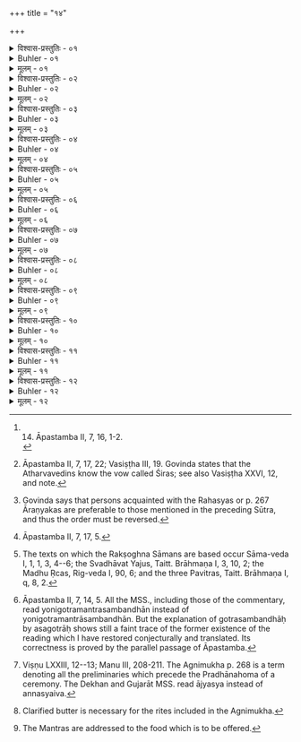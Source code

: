 +++
title = "१४"

+++

<details><summary>विश्वास-प्रस्तुतिः - ०१</summary>

०१  पित्र्यम् आयुष्यं स्वर्ग्यं यशस्यं पुष्टिकर्म च ॥
</details>

<details><summary>Buhler - ०१</summary>

1. The offering to the manes secures long life and heaven, is worthy of praise and a rite ensuring prosperity. [^1] 


[^1]:  14. Āpastamba II, 7, 16, 1-2.
</details>

<details><summary>मूलम् - ०१</summary>

०१  पित्र्यम् आयुष्यं स्वर्ग्यं यशस्यं पुष्टिकर्म च ॥
</details>

<details><summary>विश्वास-प्रस्तुतिः - ०२</summary>

०२  त्रिमधुस् त्रिणाचिकेतस् त्रिसुपर्णः पञ्चाग्निःषडङ्गविच् छीर्षको ज्येष्ठसामकः स्नातक इति पङ्क्तिपावनाः ॥
</details>

<details><summary>Buhler - ०२</summary>

2. Persons who sanctify the company are, a Trimadhu, a Triṇāciketa, a Trisuparṇa, one who keeps five fires, and one who knows the six Aṅgas, one who performs the vow called Śiras, one who knows the Gyeṣṭhasāman, (and) a Snātaka; [^2] 


[^2]:  Āpastamba II, 7, 17, 22; Vasiṣṭha III, 19. Govinda states that the Atharvavedins know the vow called Śiras; see also Vasiṣṭha XXVI, 12, and note.
</details>

<details><summary>मूलम् - ०२</summary>

०२  त्रिमधुस् त्रिणाचिकेतस् त्रिसुपर्णः पञ्चाग्निःषडङ्गविच् छीर्षको ज्येष्ठसामकः स्नातक इति पङ्क्तिपावनाः ॥
</details>

<details><summary>विश्वास-प्रस्तुतिः - ०३</summary>

०३  तदभावे रहस्यवित् ॥
</details>

<details><summary>Buhler - ०३</summary>

3. On failure of these, one who knows the (texts called) Rahasya. [^3] 


[^3]:  Govinda says that persons acquainted with the Rahasyas or p. 267 Āraṇyakas are preferable to those mentioned in the preceding Sūtra, and thus the order must be reversed.
</details>

<details><summary>मूलम् - ०३</summary>

०३  तदभावे रहस्यवित् ॥
</details>

<details><summary>विश्वास-प्रस्तुतिः - ०४</summary>

०४  ऋचो यजूंषि सामानीति श्राद्धस्य महिमा । तस्मादेवंविदं सपिण्डम् अप्य् आशयेत् ॥
</details>

<details><summary>Buhler - ०४</summary>

4. The Ṛk-verses, the Yajus-formulas, and the Sāmans (give) lustre to a funeral offering. Therefore he may feed (on that occasion) even a Sapiṇḍa relation who (knows) those (texts). [^4] 


[^4]:  Āpastamba II, 7, 17, 5.
</details>

<details><summary>मूलम् - ०४</summary>

०४  ऋचो यजूंषि सामानीति श्राद्धस्य महिमा । तस्मादेवंविदं सपिण्डम् अप्य् आशयेत् ॥
</details>

<details><summary>विश्वास-प्रस्तुतिः - ०५</summary>

०५  राक्षोघ्नानि च सामानि स्वधावन्ति यजूंषि च ।  
मध्वृचो ऽथ पवित्राणि श्रावयेद् आशयञ् छनैः ॥
</details>

<details><summary>Buhler - ०५</summary>

5. Let him who feeds (Brāhmaṇas at a funeral sacrifice) cause them to hear successively the Rakṣoghna Sāmans, the Yajus-formulas (called) Svadhāvat, the Ṛk-verses (called) Madhu, and the (texts called) Pavitras. [^5] 


[^5]:  The texts on which the Rakṣoghna Sāmans are based occur Sāma-veda I, 1, 1, 3, 4--6; the Svadhāvat Yajus, Taitt. Brāhmaṇa I, 3, 10, 2; the Madhu Ṛcas, Rig-veda I, 90, 6; and the three Pavitras, Taitt. Brāhmaṇa I, q, 8, 2.
</details>

<details><summary>मूलम् - ०५</summary>

०५  राक्षोघ्नानि च सामानि स्वधावन्ति यजूंषि च ।  
मध्वृचो ऽथ पवित्राणि श्रावयेद् आशयञ् छनैः ॥
</details>

<details><summary>विश्वास-प्रस्तुतिः - ०६</summary>

०६  चरणवतो ऽनूचानान् योनिगोत्रमन्त्रासंबद्धाञ् छुचीन् मन्त्रवतस् त्र्यवरान् अयुजः पूर्वेद्युः प्रातर् एववा निमन्त्र्य सदर्भोपकॢप्तेष्व् आसनेषु प्राङ्मुखान् उपवेशयत्युदङ्मुखान् वा ॥
</details>

<details><summary>Buhler - ०६</summary>

6. Having invited on the day before (the Śrāddha), or just in the morning, virtuous, pure (men), such as Trimadhus, who know the Vedāṅgas and the sacred texts, who are not related by marriage, nor members of the same family, nor connected through the Veda, at least three, (but always) an odd number, the (sacrificer) makes them sit down on prepared seats, covered with Darbha grass, facing the east or the north. [^6] 


[^6]:  Āpastamba II, 7, 14, 5. All the MSS., including those of the commentary, read yonigotramantrasambandhān instead of yonigotramantrāsambandhān. But the explanation of gotrasambandhāḥ by asagotrāḥ shows still a faint trace of the former existence of the reading which I have restored conjecturally and translated. Its correctness is proved by the parallel passage of Āpastamba.
</details>

<details><summary>मूलम् - ०६</summary>

०६  चरणवतो ऽनूचानान् योनिगोत्रमन्त्रासंबद्धाञ् छुचीन् मन्त्रवतस् त्र्यवरान् अयुजः पूर्वेद्युः प्रातर् एववा निमन्त्र्य सदर्भोपकॢप्तेष्व् आसनेषु प्राङ्मुखान् उपवेशयत्युदङ्मुखान् वा ॥
</details>

<details><summary>विश्वास-प्रस्तुतिः - ०७</summary>

०७  अथैनांस् तिलमिश्रा अपः प्रतिग्राह्य गन्धैर् माल्यैश्चालंकृत्य । अग्नौ करिष्यामीति । अनुज्ञातो ऽग्निम् उपसमाधायसंपरिस्तीर्याग्निमुखात् कृत्वान्नस्यैव तिस्र आहुतीर् जुहोति । सोमाय पितृपीताय स्वधा नमः स्वाहा । यमायाङ्गिरस्वते पितृमते स्वधा नमः स्वाहा । अग्नयेकव्यवाहनाय स्विष्टकृते स्वधा नमः स्वाहेति ॥ [k: कृत्वाज्यस्यैव]
</details>

<details><summary>Buhler - ०७</summary>

7. Then he offers to them water mixed with sesamum seed, adorns them with scents and garlands (and says), 'I wish to offer oblations in the fire.' [^7]  When he has received permission (to do so), he heaps fuel on the sacred fire, scatters Kuśa grass around it, performs (all the ceremonies) up to the end of the Agnimukha, and offers three burnt oblations of food only, (reciting the following texts): 'To Soma, accompanied by the manes, Svāhā!' 'To Yama, accompanied by the Aṅgiras and by the manes, Svāhā!' 'To Agni, who carries the offerings to the manes, who causes sacrifices to be well performed, Svāhā!'


[^7]:  Viṣṇu LXXIII, 12--13; Manu III, 208-211. The Agnimukha p. 268 is a term denoting all the preliminaries which precede the Pradhānahoma of a ceremony. The Dekhan and Gujarāt MSS. read ājyasya instead of annasyaiva.
</details>

<details><summary>मूलम् - ०७</summary>

०७  अथैनांस् तिलमिश्रा अपः प्रतिग्राह्य गन्धैर् माल्यैश्चालंकृत्य । अग्नौ करिष्यामीति । अनुज्ञातो ऽग्निम् उपसमाधायसंपरिस्तीर्याग्निमुखात् कृत्वान्नस्यैव तिस्र आहुतीर् जुहोति । सोमाय पितृपीताय स्वधा नमः स्वाहा । यमायाङ्गिरस्वते पितृमते स्वधा नमः स्वाहा । अग्नयेकव्यवाहनाय स्विष्टकृते स्वधा नमः स्वाहेति ॥ [k: कृत्वाज्यस्यैव]
</details>

<details><summary>विश्वास-प्रस्तुतिः - ०८</summary>

०८  तच्छेषेणान्नम् अभिघार्यान्नस्यैता एव तिस्रो जुहुयात् ॥ [k: तिस्र आहुतीर्]
</details>

<details><summary>Buhler - ०८</summary>

8. He shall make these three oblations with food only which has been sprinkled with the remainder of the (clarified butter). [^8] 


[^8]:  Clarified butter is necessary for the rites included in the Agnimukha.
</details>

<details><summary>मूलम् - ०८</summary>

०८  तच्छेषेणान्नम् अभिघार्यान्नस्यैता एव तिस्रो जुहुयात् ॥ [k: तिस्र आहुतीर्]
</details>

<details><summary>विश्वास-प्रस्तुतिः - ०९</summary>

०९  वयसां पिण्डं दद्यात् ॥
</details>

<details><summary>Buhler - ०९</summary>

9. Let him give a cake of food to the birds.
</details>

<details><summary>मूलम् - ०९</summary>

०९  वयसां पिण्डं दद्यात् ॥
</details>

<details><summary>विश्वास-प्रस्तुतिः - १०</summary>

१०  वयसां हि पितरः प्रतिमया चरन्तीति विज्ञायते ॥
</details>

<details><summary>Buhler - १०</summary>

10. For it is declared in the Veda, 'The manes roam about in the shape of birds.'
</details>

<details><summary>मूलम् - १०</summary>

१०  वयसां हि पितरः प्रतिमया चरन्तीति विज्ञायते ॥
</details>

<details><summary>विश्वास-प्रस्तुतिः - ११</summary>

११  अथेतरत् साङ्गुष्ठेन पाणिनाभिमृशति ॥
</details>

<details><summary>Buhler - ११</summary>

11. Next he touches the (other food) with his hand and with the thumb,
</details>

<details><summary>मूलम् - ११</summary>

११  अथेतरत् साङ्गुष्ठेन पाणिनाभिमृशति ॥
</details>

<details><summary>विश्वास-प्रस्तुतिः - १२</summary>

१२  पृथिवीसमन्तस्य ते ऽग्निर् उपद्रष्टा ऋचस् ते महिमा दत्तस्याप्रमादाय पृथिवी ते पात्रं द्यौरपिधानं ब्रह्मणस् त्वा मुखे जुहोमि ब्राह्मणानां त्वा विद्यावतांप्राणापानयोर् जुहोम्य् अक्षितम् असि मा पितृ̄णां क्षेष्ठा अमुत्रामुष्मिंलोक इति । [k: पृथिवीसमं तस्य]  
अन्तरिक्षसमन्तस्य [k: अन्तरिक्षस्समं तस्य] ते वायुर् उपश्रोता यजूंषि ते महिमा दत्तस्याप्रमादाय पृथिवी ते पात्रं द्यौर् अपिधानं ब्रह्मणस् त्वा मुखे जुहोमि ब्राह्मणानां त्वाविद्यावतां प्राणापानयोर् जुहोम्य् अक्षितम् असि मा पितामहानांक्षेष्ठा अमुत्रामुष्मिं लोक इति ।  
द्युसमन्तस्य त आदित्यो ऽनुख्यातासामानि ते महिमा दत्तस्य अप्रमादाय पृथिवी ते पात्रं द्यौर् अपिधानं ब्रह्मणस् त्वा मुखे जुहोमि ब्राह्मणानां त्वा विद्यावतांप्राणापानयोर् जुहोम्य् अक्षितम् असि मा प्रपितामहानां क्षेष्ठा अमुत्रामुष्मिं लोक इति ॥ [k: द्यौसमं तस्य]
</details>

<details><summary>Buhler - १२</summary>

12. (And recites the following texts): 'Fire sees thee, who art co-extensive with the earth, the Ṛk-verses are thy greatness, lest the gift be in vain; the earth is the vessel for thee, the sky the cover; I offer thee in the mouth of Brahman, I offer thee in the Prāṇa and the Apāna of learned Brāhmaṇas; thou art imperishable, mayest thou never fail to (the manes of our) fathers yonder, in the other world.' 'Air hears thee, who art co-extensive with the middle sphere, [^9]  the Yajus-formulas are thy greatness, lest the gift be in vain; the earth is the vessel for thee, the sky the cover; . . . mayest thou never fail to the (manes of our) grandfathers yonder, in the other world.' 'The sun reveals thee, who art co-extensive with the sky, the Sāmans are thy greatness, lest the gift be in vain; . . . . mayest thou never fail to the (manes of our) great-grandfathers yonder, in the other world.'


[^9]:  The Mantras are addressed to the food which is to be offered.
</details>

<details><summary>मूलम् - १२</summary>

१२  पृथिवीसमन्तस्य ते ऽग्निर् उपद्रष्टा ऋचस् ते महिमा दत्तस्याप्रमादाय पृथिवी ते पात्रं द्यौरपिधानं ब्रह्मणस् त्वा मुखे जुहोमि ब्राह्मणानां त्वा विद्यावतांप्राणापानयोर् जुहोम्य् अक्षितम् असि मा पितृ̄णां क्षेष्ठा अमुत्रामुष्मिंलोक इति । [k: पृथिवीसमं तस्य]  
अन्तरिक्षसमन्तस्य [k: अन्तरिक्षस्समं तस्य] ते वायुर् उपश्रोता यजूंषि ते महिमा दत्तस्याप्रमादाय पृथिवी ते पात्रं द्यौर् अपिधानं ब्रह्मणस् त्वा मुखे जुहोमि ब्राह्मणानां त्वाविद्यावतां प्राणापानयोर् जुहोम्य् अक्षितम् असि मा पितामहानांक्षेष्ठा अमुत्रामुष्मिं लोक इति ।  
द्युसमन्तस्य त आदित्यो ऽनुख्यातासामानि ते महिमा दत्तस्य अप्रमादाय पृथिवी ते पात्रं द्यौर् अपिधानं ब्रह्मणस् त्वा मुखे जुहोमि ब्राह्मणानां त्वा विद्यावतांप्राणापानयोर् जुहोम्य् अक्षितम् असि मा प्रपितामहानां क्षेष्ठा अमुत्रामुष्मिं लोक इति ॥ [k: द्यौसमं तस्य]
</details>
